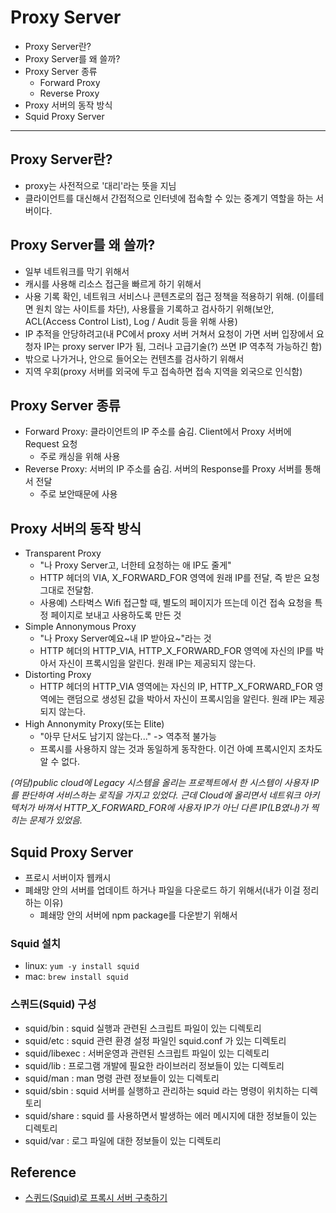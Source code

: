 # Proxy Server

* Proxy Server란?
* Proxy Server를 왜 쓸까?
* Proxy Server 종류
    * Forward Proxy
    * Reverse Proxy 
* Proxy 서버의 동작 방식
* Squid Proxy Server
-----
## Proxy Server란?
* proxy는 사전적으로 '대리'라는 뜻을 지님
* 클라이언트를 대신해서 간접적으로 인터넷에 접속할 수 있는 중계기 역할을 하는 서버이다.

## Proxy Server를 왜 쓸까?
* 일부 네트워크를 막기 위해서
* 캐시를 사용해 리소스 접근을 빠르게 하기 위해서
* 사용 기록 확인, 네트워크 서비스나 콘텐츠로의 접근 정책을 적용하기 위해. (이를테면 원치 않는 사이트를 차단),  사용률을 기록하고 검사하기 위해(보안, ACL(Access Control List), Log / Audit 등을 위해 사용)
* IP 추적을 안당하려고(내 PC에서 proxy 서버 거쳐서 요청이 가면 서버 입장에서 요청자 IP는 proxy server IP가 됨, 그러나 고급기술(?) 쓰면 IP 역추적 가능하긴 함)
* 밖으로 나가거나, 안으로 들어오는 컨텐츠를 검사하기 위해서
* 지역 우회(proxy 서버를 외국에 두고 접속하면 접속 지역을 외국으로 인식함)

## Proxy Server 종류
* Forward Proxy: 클라이언트의 IP 주소를 숨김. Client에서 Proxy 서버에 Request 요청
    * 주로 캐싱을 위해 사용
* Reverse Proxy: 서버의 IP 주소를 숨김. 서버의 Response를 Proxy 서버를 통해서 전달
    * 주로 보안때문에 사용

## Proxy 서버의 동작 방식
* Transparent Proxy
    * "나 Proxy Server고, 너한테 요청하는 애 IP도 줄게"
    * HTTP 헤더의 VIA, X_FORWARD_FOR 영역에 원래 IP를 전달, 즉 받은 요청 그대로 전달함.
    * 사용예) 스타벅스 Wifi 접근할 때, 별도의 페이지가 뜨는데 이건 접속 요청을 특정 페이지로 보내고 사용하도록 만든 것
* Simple Annonymous Proxy
    * "나 Proxy Server예요~내 IP 받아요~"라는 것
    * HTTP 헤더의 HTTP_VIA, HTTP_X_FORWARD_FOR 영역에 자신의 IP를 박아서 자신이 프록시임을 알린다. 원래 IP는 제공되지 않는다.
* Distorting Proxy
    * HTTP 헤더의 HTTP_VIA 영역에는 자신의 IP, HTTP_X_FORWARD_FOR 영역에는 랜덤으로 생성된 값을 박아서 자신이 프록시임을 알린다. 원래 IP는 제공되지 않는다.
* High Annonymity Proxy(또는 Elite)
    * "아무 단서도 남기지 않는다..." -> 역추적 불가능
    * 프록시를 사용하지 않는 것과 동일하게 동작한다. 이건 아예 프록시인지 조차도 알 수 없다.  

*(여담)public cloud에 Legacy 시스템을 올리는 프로젝트에서 한 시스템이 사용자 IP를 판단하여 서비스하는 로직을 가지고 있었다. 근데 Cloud에 올리면서 네트워크 아키텍처가 바껴서 HTTP_X_FORWARD_FOR에 사용자 IP가 아닌 다른 IP(LB였나)가 찍히는 문제가 있었음.*

## Squid Proxy Server
* 프로시 서버이자 웹캐시
* 폐쇄망 안의 서버를 업데이트 하거나 파일을 다운로드 하기 위해서(내가 이걸 정리하는 이유)
    * 폐쇄망 안의 서버에 npm package를 다운받기 위해서

### Squid 설치
* linux: `yum -y install squid`
* mac: `brew install squid`

### 스퀴드(Squid) 구성
* squid/bin : squid 실행과 관련된 스크립트 파일이 있는 디렉토리
* squid/etc : squid 관련 환경 설정 파일인 squid.conf 가 있는 디렉토리
* squid/libexec : 서버운영과 관련된 스크립트 파일이 있는 디렉토리
* squid/lib : 프로그램 개발에 필요한 라이브러리 정보들이 있는 디렉토리
* squid/man : man 명령 관련 정보들이 있는 디렉토리
* squid/sbin : squid 서버를 실행하고 관리하는 squid 라는 명령이 위치하는 디렉토리
* squid/share : squid 를 사용하면서 발생하는 에러 메시지에 대한 정보들이 있는 디렉토리
* squid/var : 로그 파일에 대한 정보들이 있는 디렉토리

## Reference 
* [스퀴드(Squid)로 프록시 서버 구축하기](!https://github.com/Yongdae-Kim/HowToUseSquid)